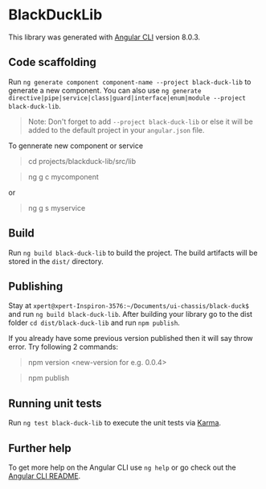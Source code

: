 # BlackDuckLib

This library was generated with [Angular CLI](https://github.com/angular/angular-cli) version 8.0.3.

## Code scaffolding

Run `ng generate component component-name --project black-duck-lib` to generate a new component. You can also use `ng generate directive|pipe|service|class|guard|interface|enum|module --project black-duck-lib`.
> Note: Don't forget to add `--project black-duck-lib` or else it will be added to the default project in your `angular.json` file.

To gennerate new component or service
> cd projects/blackduck-lib/src/lib

> ng g c mycomponent

or

> ng g s myservice

## Build

Run `ng build black-duck-lib` to build the project. The build artifacts will be stored in the `dist/` directory.

## Publishing

Stay at `xpert@xpert-Inspiron-3576:~/Documents/ui-chassis/black-duck$ ` and run `ng build black-duck-lib`. After building your library go to the dist folder `cd dist/black-duck-lib` and run `npm publish`.

If you already have some previous version published then it will say throw error. Try following 2 commands:

> npm version <new-version for e.g. 0.0.4> 

> npm publish

## Running unit tests

Run `ng test black-duck-lib` to execute the unit tests via [Karma](https://karma-runner.github.io).

## Further help

To get more help on the Angular CLI use `ng help` or go check out the [Angular CLI README](https://github.com/angular/angular-cli/blob/master/README.md).
